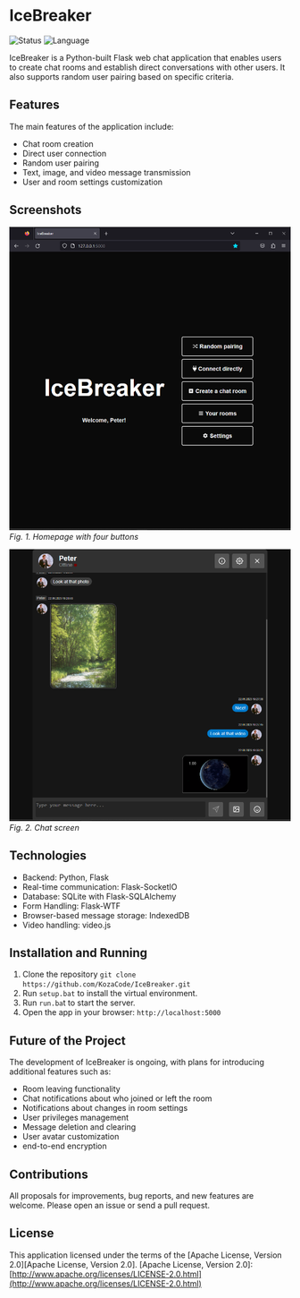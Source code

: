 # IceBreaker

![Status](https://img.shields.io/badge/status-in%20progress-yellow)
![Language](https://img.shields.io/badge/language-Python-blue)

IceBreaker is a Python-built Flask web chat application that enables users to create chat rooms and establish direct conversations with other users. It also supports random user pairing based on specific criteria.

## Features

The main features of the application include:

* Chat room creation
* Direct user connection
* Random user pairing
* Text, image, and video message transmission
* User and room settings customization

## Screenshots

![Homepage](image/README/1687463713073.png "Homepage")
*Fig. 1. Homepage with four buttons*

![Chat Screen](image/README/1687463596466.png "Chat Screen")
*Fig. 2. Chat screen*

## Technologies

* Backend: Python, Flask
* Real-time communication: Flask-SocketIO
* Database: SQLite with Flask-SQLAlchemy
* Form Handling: Flask-WTF
* Browser-based message storage: IndexedDB
* Video handling: video.js

## Installation and Running

1. Clone the repository `git clone https://github.com/KozaCode/IceBreaker.git`
2. Run `setup.bat` to install the virtual environment.
3. Run `run.ba`t to start the server.
4. Open the app in your browser: `http://localhost:5000`

## Future of the Project

The development of IceBreaker is ongoing, with plans for introducing additional features such as:

* Room leaving functionality
* Chat notifications about who joined or left the room
* Notifications about changes in room settings
* User privileges management
* Message deletion and clearing
* User avatar customization
* end-to-end encryption

## Contributions

All proposals for improvements, bug reports, and new features are welcome. Please open an issue or send a pull request.

## License

This application licensed under the terms of the [Apache License, Version 2.0][Apache License, Version 2.0]. [Apache License, Version 2.0]: [http://www.apache.org/licenses/LICENSE-2.0.html](http://www.apache.org/licenses/LICENSE-2.0.html)
